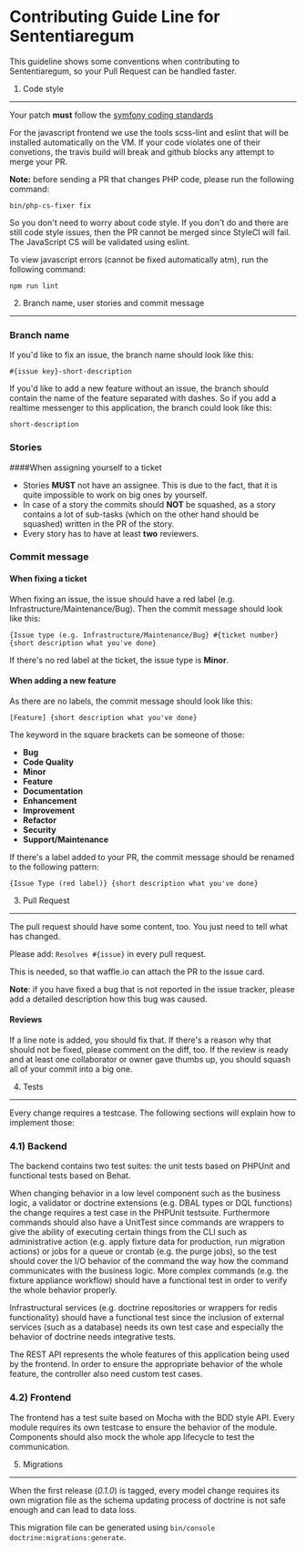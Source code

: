 Contributing Guide Line for Sententiaregum
==========================================

This guideline shows some conventions when contributing to Sententiaregum, so your Pull Request can be handled faster.

1) Code style
-------------

Your patch __must__ follow the [symfony coding standards](http://symfony.com/doc/current/contributing/code/standards.html)

For the javascript frontend we use the tools scss-lint and eslint that will be installed automatically on the VM.
If your code violates one of their convetions, the travis build will break and github blocks any attempt to merge your PR.

__Note:__ before sending a PR that changes PHP code, please run the following command:

    bin/php-cs-fixer fix

So you don't need to worry about code style. If you don't do and there are still code style issues, then the PR cannot be merged since StyleCI will fail.
The JavaScript CS will be validated using eslint.

To view javascript errors (cannot be fixed automatically atm), run the following command:

    npm run lint

2) Branch name, user stories and commit message
-----------------------------------------------

### Branch name

If you'd like to fix an issue, the branch name should look like this: 

    #{issue key}-short-description

If you'd like to add a new feature without an issue, the branch should contain the name of the feature separated with dashes.
So if you add a realtime messenger to this application, the branch could look like this:

    short-description

### Stories

####When assigning yourself to a ticket

- Stories **MUST** not have an assignee. This is due to the fact, that it is quite impossible to work on big ones by yourself.
- In case of a story the commits should **NOT** be squashed, as a story contains a lot of sub-tasks (which on the other hand should be squashed) written in the PR of the story. 
- Every story has to have at least **two** reviewers. 

### Commit message

#### When fixing a ticket

When fixing an issue, the issue should have a red label (e.g. Infrastructure/Maintenance/Bug).
Then the commit message should look like this:

    {Issue type (e.g. Infrastructure/Maintenance/Bug} #{ticket number} {short description what you've done}

If there's no red label at the ticket, the issue type is __Minor__.

#### When adding a new feature

As there are no labels, the commit message should look like this:

    [Feature] {short description what you've done}

The keyword in the square brackets can be someone of those:

- **Bug**
- **Code Quality**
- **Minor**
- **Feature**
- **Documentation**
- **Enhancement**
- **Improvement**
- **Refactor**
- **Security**
- **Support/Maintenance**

If there's a label added to your PR, the commit message should be renamed to the following pattern:

    {Issue Type (red label)} {short description what you've done}


3) Pull Request
---------------

The pull request should have some content, too.
You just need to tell what has changed.

Please add: 
    ```Resolves #{issue}``` in every pull request.

This is needed, so that waffle.io can attach the PR to the issue card.

__Note__: if you have fixed a bug that is not reported in the issue tracker, please add a detailed description how this bug was caused.

#### Reviews

If a line note is added, you should fix that. If there's a reason why that should not be fixed, please comment on the diff, too.
If the review is ready and at least one collaborator or owner gave thumbs up, you should squash all of your commit into a big one.

4) Tests
--------

Every change requires a testcase. The following sections will explain how to implement those:

### 4.1) Backend

The backend contains two test suites: the unit tests based on PHPUnit and functional tests based on Behat.

When changing behavior in a low level component such as the business logic, a validator or doctrine extensions (e.g. DBAL types or DQL functions)
the change requires a test case in the PHPUnit testsuite.
Furthermore commands should also have a UnitTest since commands are wrappers to give the ability of executing certain things from the CLI
such as administrative action (e.g. apply fixture data for production, run migration actions) or jobs for a queue or crontab (e.g. the purge jobs),
so the test should cover the I/O behavior of the command the way how the command communicates with the business logic.
More complex commands (e.g. the fixture appliance workflow) should have a functional test in order to verify the whole behavior properly.

Infrastructural services (e.g. doctrine repositories or wrappers for redis functionality) should have a functional test since
the inclusion of external services (such as a database) needs its own test case and especially the behavior of doctrine needs integrative
tests.

The REST API represents the whole features of this application being used by the frontend. In order to ensure the appropriate behavior
of the whole feature, the controller also need custom test cases.

### 4.2) Frontend

The frontend has a test suite based on Mocha with the BDD style API.
Every module requires its own testcase to ensure the behavior of the module.
Components should also mock the whole app lifecycle to test the communication.

5) Migrations
-------------

When the first release (*0.1.0*) is tagged, every model change requires its own migration file as the schema updating process of doctrine is not safe enough
and can lead to data loss.

This migration file can be generated using `bin/console doctrine:migrations:generate`.
